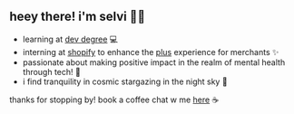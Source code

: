 ## heey there! i'm selvi 👩‍💻

- learning at [dev degree](https://www.devdegree.ca) 💻
- interning at [shopify](https://www.shopify.com/) to enhance the [plus](https://www.shopifyplus.com) experience for merchants ✨
- passionate about making positive impact in the realm of mental health through tech! 🧠
- i find tranquility in cosmic stargazing in the night sky  🌃

thanks for stopping by! book a coffee chat w me [here](https://calendly.com/selvi-arora/30min?back=1&month=2023-06) ☕
